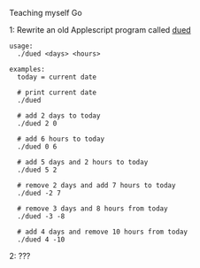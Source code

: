 Teaching myself Go 

1: Rewrite an old Applescript program called [dued](https://github.com/unforswearing/dued)

```
usage:
  ./dued <days> <hours>

examples:
  today = current date

  # print current date
  ./dued

  # add 2 days to today
  ./dued 2 0

  # add 6 hours to today
  ./dued 0 6
  
  # add 5 days and 2 hours to today
  ./dued 5 2 

  # remove 2 days and add 7 hours to today 
  ./dued -2 7

  # remove 3 days and 8 hours from today
  ./dued -3 -8

  # add 4 days and remove 10 hours from today
  ./dued 4 -10

```

2: ???
